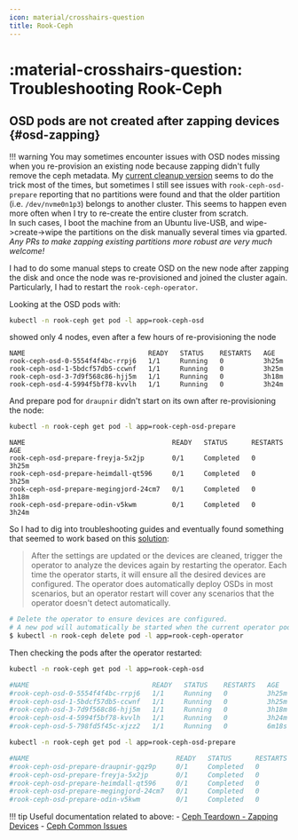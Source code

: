 ```yaml
---
icon: material/crosshairs-question
title: Rook-Ceph
---
```


# :material-crosshairs-question: Troubleshooting Rook-Ceph

## OSD pods are not created after zapping devices {#osd-zapping}

!!! warning
    You may sometimes encounter issues with OSD nodes missing when you re-provision an existing node because zapping didn't fully remove the ceph metadata. My [current cleanup version](https://github.com/serpro69/ktchn8s/blob/c007b829e2a28abcf4ee6e7bc03d5fc9a29d34cb/metal/wipe.yml) seems to do the trick most of the times, but sometimes I still see issues with `rook-ceph-osd-prepare` reporting that no partitions were found and that the older partition (i.e. `/dev/nvme0n1p3`) belongs to another cluster. This seems to happen even more often when I try to re-create the entire cluster from scratch.
    <br>
    In such cases, I boot the machine from an Ubuntu live-USB, and wipe->create->wipe the partitions on the disk manually several times via gparted.
    <br>
    _Any PRs to make zapping existing partitions more robust are very much welcome!_

I had to do some manual steps to create OSD on the new node after zapping the disk and once the node was re-provisioned and joined the cluster again. Particularly, I had to restart the `rook-ceph-operator`.

Looking at the OSD pods with:

```bash
kubectl -n rook-ceph get pod -l app=rook-ceph-osd
```

showed only 4 nodes, even after a few hours of re-provisioning the node

```
NAME                               READY   STATUS    RESTARTS   AGE
rook-ceph-osd-0-5554f4f4bc-rrpj6   1/1     Running   0          3h25m
rook-ceph-osd-1-5bdcf57db5-ccwnf   1/1     Running   0          3h25m
rook-ceph-osd-3-7d9f568c86-hjj5m   1/1     Running   0          3h18m
rook-ceph-osd-4-5994f5bf78-kvvlh   1/1     Running   0          3h24m
```

And prepare pod for `draupnir` didn't start on its own after re-provisioning the node:

```bash
kubectl -n rook-ceph get pod -l app=rook-ceph-osd-prepare
```

```
NAME                                     READY   STATUS      RESTARTS   AGE
rook-ceph-osd-prepare-freyja-5x2jp       0/1     Completed   0          3h25m
rook-ceph-osd-prepare-heimdall-qt596     0/1     Completed   0          3h25m
rook-ceph-osd-prepare-megingjord-24cm7   0/1     Completed   0          3h18m
rook-ceph-osd-prepare-odin-v5kwm         0/1     Completed   0          3h24m
```

So I had to dig into troubleshooting guides and eventually found something that seemed to work based on this [solution](https://rook.io/docs/rook/latest-release/Troubleshooting/ceph-common-issues/#solution_5):

> After the settings are updated or the devices are cleaned, trigger the operator to analyze the devices again by restarting the operator. Each time the operator starts, it will ensure all the desired devices are configured. The operator does automatically deploy OSDs in most scenarios, but an operator restart will cover any scenarios that the operator doesn't detect automatically.

```bash
# Delete the operator to ensure devices are configured. 
# A new pod will automatically be started when the current operator pod is deleted.
$ kubectl -n rook-ceph delete pod -l app=rook-ceph-operator
```

Then checking the pods after the operator restarted:

```bash
kubectl -n rook-ceph get pod -l app=rook-ceph-osd

#NAME                               READY   STATUS    RESTARTS   AGE
#rook-ceph-osd-0-5554f4f4bc-rrpj6   1/1     Running   0          3h25m
#rook-ceph-osd-1-5bdcf57db5-ccwnf   1/1     Running   0          3h25m
#rook-ceph-osd-3-7d9f568c86-hjj5m   1/1     Running   0          3h18m
#rook-ceph-osd-4-5994f5bf78-kvvlh   1/1     Running   0          3h24m
#rook-ceph-osd-5-798fd5f45c-xjzz2   1/1     Running   0          6m18s

kubectl -n rook-ceph get pod -l app=rook-ceph-osd-prepare

#NAME                                     READY   STATUS      RESTARTS   AGE
#rook-ceph-osd-prepare-draupnir-gqz9p     0/1     Completed   0          9m25s
#rook-ceph-osd-prepare-freyja-5x2jp       0/1     Completed   0          9m21s
#rook-ceph-osd-prepare-heimdall-qt596     0/1     Completed   0          9m18s
#rook-ceph-osd-prepare-megingjord-24cm7   0/1     Completed   0          9m15s
#rook-ceph-osd-prepare-odin-v5kwm         0/1     Completed   0          9m12s
```

!!! tip
    Useful documentation related to above:
    - [Ceph Teardown - Zapping Devices](https://rook.io/docs/rook/latest-release/Storage-Configuration/ceph-teardown/#zapping-devices)
    - [Ceph Common Issues](https://rook.io/docs/rook/latest-release/Troubleshooting/ceph-common-issues/#osd-pods-are-not-created-on-my-devices)

